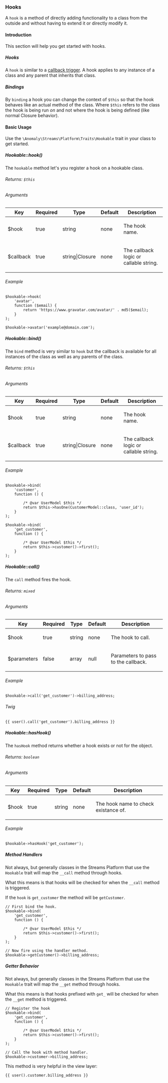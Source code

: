 ### Hooks

A `hook` is a method of directly adding functionality to a class from the outside and without having to extend it or directly modify it.

#### Introduction

This section will help you get started with hooks.

##### Hooks

A `hook` is similar to a [callback trigger](#services/callbacks/introduction/triggers). A hook applies to any instance of a class and any parent that inherits that class.

##### Bindings

By `binding` a hook you can change the context of `$this` so that the hook behaves like an actual method of the class. Where `$this` refers to the class the hook is being run _on_ and not where the hook is being defined (like normal Closure behavior).

#### Basic Usage

Use the `\Anomaly\Streams\Platform\Traits\Hookable` trait in your class to get started.

##### Hookable::hook()

The `hookable` method let's you register a hook on a hookable class.

###### Returns: `$this`

###### Arguments

<table class="table table-bordered table-striped">

<thead>

<tr>

<th>Key</th>

<th>Required</th>

<th>Type</th>

<th>Default</th>

<th>Description</th>

</tr>

</thead>

<tbody>

<tr>

<td>

$hook

</td>

<td>

true

</td>

<td>

string

</td>

<td>

none

</td>

<td>

The hook name.

</td>

</tr>

<tr>

<td>

$callback

</td>

<td>

true

</td>

<td>

string|Closure

</td>

<td>

none

</td>

<td>

The callback logic or callable string.

</td>

</tr>

</tbody>

</table>

###### Example

    $hookable->hook(
        'avatar',
        function ($email) {
            return 'https://www.gravatar.com/avatar/' . md5($email);
        }
    );

    $hookable->avatar('example@domain.com');

##### Hookable::bind()

The `bind` method is very similar to `hook` but the callback is available for all instances of the class as well as any parents of the class.

###### Returns: `$this`

###### Arguments

<table class="table table-bordered table-striped">

<thead>

<tr>

<th>Key</th>

<th>Required</th>

<th>Type</th>

<th>Default</th>

<th>Description</th>

</tr>

</thead>

<tbody>

<tr>

<td>

$hook

</td>

<td>

true

</td>

<td>

string

</td>

<td>

none

</td>

<td>

The hook name.

</td>

</tr>

<tr>

<td>

$callback

</td>

<td>

true

</td>

<td>

string|Closure

</td>

<td>

none

</td>

<td>

The callback logic or callable string.

</td>

</tr>

</tbody>

</table>

###### Example

    $hookable->bind(
        'customer',
        function () {

            /* @var UserModel $this */
            return $this->hasOne(CustomerModel::class, 'user_id');
        }
    );

    $hookable->bind(
        'get_customer',
        function () {

            /* @var UserModel $this */
            return $this->customer()->first();
        }
    );

##### Hookable::call()

The `call` method fires the hook.

###### Returns: `mixed`

###### Arguments

<table class="table table-bordered table-striped">

<thead>

<tr>

<th>Key</th>

<th>Required</th>

<th>Type</th>

<th>Default</th>

<th>Description</th>

</tr>

</thead>

<tbody>

<tr>

<td>

$hook

</td>

<td>

true

</td>

<td>

string

</td>

<td>

none

</td>

<td>

The hook to call.

</td>

</tr>

<tr>

<td>

$parameters

</td>

<td>

false

</td>

<td>

array

</td>

<td>

null

</td>

<td>

Parameters to pass to the callback.

</td>

</tr>

</tbody>

</table>

###### Example

    $hookable->call('get_customer')->billing_address;

###### Twig

    {{ user().call('get_customer').billing_address }}

##### Hookable::hasHook()

The `hasHook` method returns whether a hook exists or not for the object.

###### Returns: `boolean`

###### Arguments

<table class="table table-bordered table-striped">

<thead>

<tr>

<th>Key</th>

<th>Required</th>

<th>Type</th>

<th>Default</th>

<th>Description</th>

</tr>

</thead>

<tbody>

<tr>

<td>

$hook

</td>

<td>

true

</td>

<td>

string

</td>

<td>

none

</td>

<td>

The hook name to check existance of.

</td>

</tr>

</tbody>

</table>

###### Example

    $hookable->hasHook('get_customer');

##### Method Handlers

Not always, but generally classes in the Streams Platform that use the `Hookable` trait will map the `__call` method through hooks.

What this means is that hooks will be checked for when the `__call` method is triggered.

If the `hook` is `get_customer` the method will be `getCustomer`.

    // First bind the hook.
    $hookable->bind(
        'get_customer',
        function () {

            /* @var UserModel $this */
            return $this->customer()->first();
        }
    );

    // Now fire using the handler method.
    $hookable->getCustomer()->billing_address;

##### Getter Behavior

Not always, but generally classes in the Streams Platform that use the `Hookable` trait will map the `__get` method through hooks.

What this means is that hooks prefixed with `get_` will be checked for when the `__get` method is triggered.

    // Register the hook
    $hookable->bind(
        'get_customer',
        function () {

            /* @var UserModel $this */
            return $this->customer()->first();
        }
    );

    // Call the hook with method handler.
    $hookable->customer->billing_address;

This method is very helpful in the view layer:

    {{ user().customer.billing_address }} 
